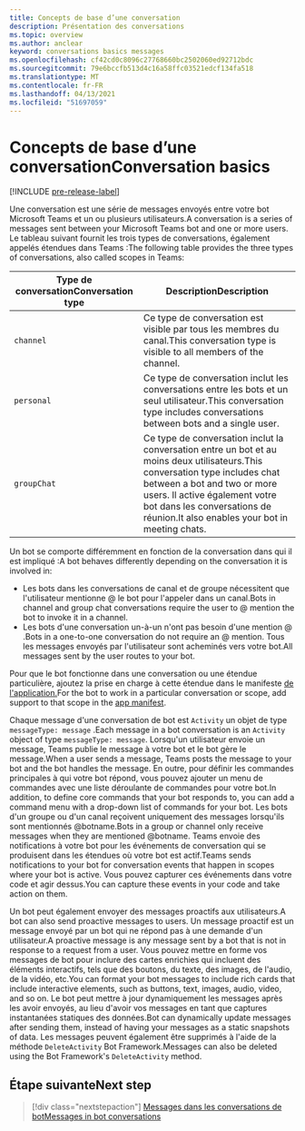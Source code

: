 ```yaml
---
title: Concepts de base d’une conversation
description: Présentation des conversations
ms.topic: overview
ms.author: anclear
keyword: conversations basics messages
ms.openlocfilehash: cf42cd0c8096c27768660bc2502060ed92712bdc
ms.sourcegitcommit: 79e6bccfb513d4c16a58ffc03521edcf134fa518
ms.translationtype: MT
ms.contentlocale: fr-FR
ms.lasthandoff: 04/13/2021
ms.locfileid: "51697059"
---
```

# <a name="conversation-basics"></a><span data-ttu-id="c01b4-103">Concepts de base d’une conversation</span><span class="sxs-lookup"><span data-stu-id="c01b4-103">Conversation basics</span></span>

[!INCLUDE [pre-release-label](~/includes/v4-to-v3-pointer-bots.md)]

<span data-ttu-id="c01b4-104">Une conversation est une série de messages envoyés entre votre bot Microsoft Teams et un ou plusieurs utilisateurs.</span><span class="sxs-lookup"><span data-stu-id="c01b4-104">A conversation is a series of messages sent between your Microsoft Teams bot and one or more users.</span></span> <span data-ttu-id="c01b4-105">Le tableau suivant fournit les trois types de conversations, également appelés étendues dans Teams :</span><span class="sxs-lookup"><span data-stu-id="c01b4-105">The following table provides the three types of conversations, also called scopes in Teams:</span></span>

| <span data-ttu-id="c01b4-106">Type de conversation</span><span class="sxs-lookup"><span data-stu-id="c01b4-106">Conversation type</span></span> | <span data-ttu-id="c01b4-107">Description</span><span class="sxs-lookup"><span data-stu-id="c01b4-107">Description</span></span> |
| ------- | ----------- |
| `channel` | <span data-ttu-id="c01b4-108">Ce type de conversation est visible par tous les membres du canal.</span><span class="sxs-lookup"><span data-stu-id="c01b4-108">This conversation type is visible to all members of the channel.</span></span> |
| `personal` | <span data-ttu-id="c01b4-109">Ce type de conversation inclut les conversations entre les bots et un seul utilisateur.</span><span class="sxs-lookup"><span data-stu-id="c01b4-109">This conversation type includes conversations between bots and a single user.</span></span> |
| `groupChat` | <span data-ttu-id="c01b4-110">Ce type de conversation inclut la conversation entre un bot et au moins deux utilisateurs.</span><span class="sxs-lookup"><span data-stu-id="c01b4-110">This conversation type includes chat between a bot and two or more users.</span></span> <span data-ttu-id="c01b4-111">Il active également votre bot dans les conversations de réunion.</span><span class="sxs-lookup"><span data-stu-id="c01b4-111">It also enables your bot in meeting chats.</span></span> |

<span data-ttu-id="c01b4-112">Un bot se comporte différemment en fonction de la conversation dans qui il est impliqué :</span><span class="sxs-lookup"><span data-stu-id="c01b4-112">A bot behaves differently depending on the conversation it is involved in:</span></span>

* <span data-ttu-id="c01b4-113">Les bots dans les conversations de canal et de groupe nécessitent que l'utilisateur mentionne @ le bot pour l'appeler dans un canal.</span><span class="sxs-lookup"><span data-stu-id="c01b4-113">Bots in channel and group chat conversations require the user to @ mention the bot to invoke it in a channel.</span></span>
* <span data-ttu-id="c01b4-114">Les bots d'une conversation un-à-un n'ont pas besoin d'une mention @ .</span><span class="sxs-lookup"><span data-stu-id="c01b4-114">Bots in a one-to-one conversation do not require an @ mention.</span></span> <span data-ttu-id="c01b4-115">Tous les messages envoyés par l'utilisateur sont acheminés vers votre bot.</span><span class="sxs-lookup"><span data-stu-id="c01b4-115">All messages sent by the user routes to your bot.</span></span>

<span data-ttu-id="c01b4-116">Pour que le bot fonctionne dans une conversation ou une étendue particulière, ajoutez la prise en charge à cette étendue dans le manifeste [de l'application.](~/resources/schema/manifest-schema.md)</span><span class="sxs-lookup"><span data-stu-id="c01b4-116">For the bot to work in a particular conversation or scope, add support to that scope in the [app manifest](~/resources/schema/manifest-schema.md).</span></span>

<span data-ttu-id="c01b4-117">Chaque message d'une conversation de bot est `Activity` un objet de type `messageType: message` .</span><span class="sxs-lookup"><span data-stu-id="c01b4-117">Each message in a bot conversation is an `Activity` object of type `messageType: message`.</span></span> <span data-ttu-id="c01b4-118">Lorsqu'un utilisateur envoie un message, Teams publie le message à votre bot et le bot gère le message.</span><span class="sxs-lookup"><span data-stu-id="c01b4-118">When a user sends a message, Teams posts the message to your bot and the bot handles the message.</span></span> <span data-ttu-id="c01b4-119">En outre, pour définir les commandes principales à qui votre bot répond, vous pouvez ajouter un menu de commandes avec une liste déroulante de commandes pour votre bot.</span><span class="sxs-lookup"><span data-stu-id="c01b4-119">In addition, to define core commands that your bot responds to, you can add a command menu with a drop-down list of commands for your bot.</span></span> <span data-ttu-id="c01b4-120">Les bots d'un groupe ou d'un canal reçoivent uniquement des messages lorsqu'ils sont mentionnés @botname.</span><span class="sxs-lookup"><span data-stu-id="c01b4-120">Bots in a group or channel only receive messages when they are mentioned @botname.</span></span> <span data-ttu-id="c01b4-121">Teams envoie des notifications à votre bot pour les événements de conversation qui se produisent dans les étendues où votre bot est actif.</span><span class="sxs-lookup"><span data-stu-id="c01b4-121">Teams sends notifications to your bot for conversation events that happen in scopes where your bot is active.</span></span> <span data-ttu-id="c01b4-122">Vous pouvez capturer ces événements dans votre code et agir dessus.</span><span class="sxs-lookup"><span data-stu-id="c01b4-122">You can capture these events in your code and take action on them.</span></span> 

<span data-ttu-id="c01b4-123">Un bot peut également envoyer des messages proactifs aux utilisateurs.</span><span class="sxs-lookup"><span data-stu-id="c01b4-123">A bot can also send proactive messages to users.</span></span> <span data-ttu-id="c01b4-124">Un message proactif est un message envoyé par un bot qui ne répond pas à une demande d'un utilisateur.</span><span class="sxs-lookup"><span data-stu-id="c01b4-124">A proactive message is any message sent by a bot that is not in response to a request from a user.</span></span> <span data-ttu-id="c01b4-125">Vous pouvez mettre en forme vos messages de bot pour inclure des cartes enrichies qui incluent des éléments interactifs, tels que des boutons, du texte, des images, de l'audio, de la vidéo, etc.</span><span class="sxs-lookup"><span data-stu-id="c01b4-125">You can format your bot messages to include rich cards that include interactive elements, such as buttons, text, images, audio, video, and so on.</span></span> <span data-ttu-id="c01b4-126">Le bot peut mettre à jour dynamiquement les messages après les avoir envoyés, au lieu d'avoir vos messages en tant que captures instantanées statiques des données.</span><span class="sxs-lookup"><span data-stu-id="c01b4-126">Bot can dynamically update messages after sending them, instead of having your messages as a static snapshots of data.</span></span> <span data-ttu-id="c01b4-127">Les messages peuvent également être supprimés à l'aide de la méthode `DeleteActivity` Bot Framework.</span><span class="sxs-lookup"><span data-stu-id="c01b4-127">Messages can also be deleted using the Bot Framework's `DeleteActivity` method.</span></span>

## <a name="next-step"></a><span data-ttu-id="c01b4-128">Étape suivante</span><span class="sxs-lookup"><span data-stu-id="c01b4-128">Next step</span></span>

> [!div class="nextstepaction"]
> [<span data-ttu-id="c01b4-129">Messages dans les conversations de bot</span><span class="sxs-lookup"><span data-stu-id="c01b4-129">Messages in bot conversations</span></span>](~/bots/how-to/conversations/conversation-messages.md)

